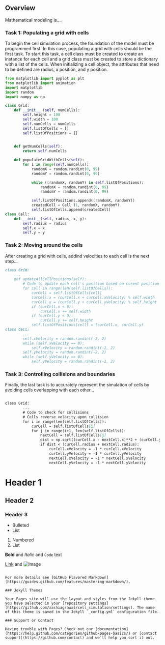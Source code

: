 ## Overview

Mathematical modeling is....

### Task 1: Populating a grid with cells

To begin the cell simulation process, the foundation of the model must be programmed first. In this case, populating a grid with cells should be the first task. To start this task, a cell class must be created to create an instance for each cell and a grid class must be created to store a dictionary with a list of the cells. When initializing a cell object, the attributes that need to be defined are radius, x position, and y position.

```Python
from matplotlib import pyplot as plt
from matplotlib import animation
import matplotlib
import random
import numpy as np

class Grid:
    def __init__ (self, numCells):
        self.height = 100
        self.width = 100
        self.numCells = numCells
        self.listOfCells = []
        self.listOfPositions = []
    

    def getNumCells(self):
        return self.numCells

    def populateGridWithCells(self):
        for i in range(self.numCells):
            randomX = random.randint(0, 99)
            randomY = random.randint(0, 99)

            while ((randomX, randomY) in self.listOfPositions):
                randomX = random.randint(0, 99)
                randomY = random.randint(0, 99)

            self.listOfPositions.append((randomX, randomY))
            createdCell = Cell (1, randomX, randomY)
            self.listOfCells.append(createdCell)
class Cell:
    def __init__(self, radius, x, y):
        self.radius = radius
        self.x = x
        self.y = y
```
### Task 2: Moving around the cells

After creating a grid with cells, addind velocities to each cell is the next step...

```markdown
class Grid:
    ...
    def updateAllCellPositions(self):
        # Code to update each cell's position based on curent position and current velocity
        for cell in range(len(self.listOfCells)):
            curCell = self.listOfCells[cell]
            curCell.x = (curCell.x + curCell.xVelocity) % self.width
            curCell.y = (curCell.y + curCell.yVelocity) % self.height
            if (curCell.x < 0):
                curCell.x += self.width
            if (curCell.y < 0):
                curCell.y += self.height
            self.listOfPositions[cell] = (curCell.x, curCell.y)
class Cell:
        ...
        self.xVelocity = random.randint(-2, 2) 
        while (self.xVelocity == 0):
            self.xVelocity = random.randint(-2, 2)
        self.yVelocity = random.randint(-2, 2) 
        while (self.yVelocity == 0):
            self.yVelocity = random.randint(-2, 2)

```
### Task 3: Controlling collisions and boundaries

Finally, the last task is to accurately represent the simulation of cells by avoiding cells overlapping with each other...

```markdown

class Grid:
        ...
        # Code to check for collisions
        # Cells reverse velocity upon collision
        for i in range(len(self.listOfCells)):
            curCell = self.listOfCells[i]
            for j in range(i+1, len(self.listOfCells)):
                nextCell = self.listOfCells[j]
                dist = np.sqrt((curCell.x - nextCell.x)**2 + (curCell.y - nextCell.y)**2)
                if dist < (curCell.radius + nextCell.radius):
                    curCell.xVelocity = -1 * curCell.xVelocity
                    curCell.yVelocity = -1 * curCell.yVelocity
                    nextCell.xVelocity = -1 * nextCell.xVelocity
                    nextCell.yVelocity = -1 * nextCell.yVelocity


```
# Header 1
## Header 2
### Header 3

- Bulleted
- List

1. Numbered
2. List

**Bold** and _Italic_ and `Code` text

[Link](url) and ![Image](src)
```

For more details see [GitHub Flavored Markdown](https://guides.github.com/features/mastering-markdown/).

### Jekyll Themes

Your Pages site will use the layout and styles from the Jekyll theme you have selected in your [repository settings](https://github.com/aashiagrawal/cell_simulation/settings). The name of this theme is saved in the Jekyll `_config.yml` configuration file.

### Support or Contact

Having trouble with Pages? Check out our [documentation](https://help.github.com/categories/github-pages-basics/) or [contact support](https://github.com/contact) and we’ll help you sort it out.
